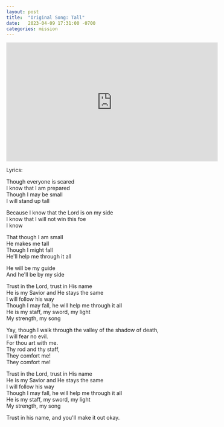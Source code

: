 ```yaml
---  
layout: post  
title:  "Original Song: Tall"  
date:   2023-04-09 17:31:00 -0700  
categories: mission  
---  
```

<iframe width="560" height="315" src="https://www.youtube.com/embed/_bJ0Sy9w2_A" title="YouTube video player" frameborder="0" allow="accelerometer; autoplay; clipboard-write; encrypted-media; gyroscope; picture-in-picture; web-share" allowfullscreen></iframe>  
  
Lyrics:  
  
Though everyone is scared  
I know that I am prepared  
Though I may be small  
I will stand up tall  
  
Because I know that the Lord is on my side  
I know that I will not win this foe  
I know  
  
That though I am small  
He makes me tall  
Though I might fall  
He'll help me through it all  
  
He will be my guide  
And he'll be by my side  
  
Trust in the Lord, trust in His name  
He is my Savior and He stays the same  
I will follow his way  
Though I may fall, he will help me through it all  
He is my staff, my sword, my light  
My strength, my song  
  
Yay, though I walk through the valley of the shadow of death,  
I will fear no evil.  
For thou art with me.  
Thy rod and thy staff,  
They comfort me!  
They comfort me!  
  
Trust in the Lord, trust in His name  
He is my Savior and He stays the same  
I will follow his way  
Though I may fall, he will help me through it all  
He is my staff, my sword, my light  
My strength, my song  
  
Trust in his name, and you'll make it out okay.